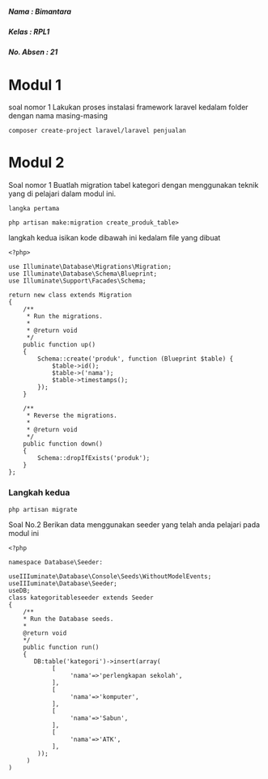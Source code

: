 ##### Nama : Bimantara
##### Kelas : RPL1
##### No. Absen : 21

# Modul 1

soal nomor 1
Lakukan proses instalasi framework laravel kedalam folder dengan nama masing-masing

```
composer create-project laravel/laravel penjualan
```


# Modul 2
Soal nomor 1
Buatlah migration tabel kategori dengan menggunakan teknik yang di pelajari dalam
modul ini.
```
langka pertama

php artisan make:migration create_produk_table>
```

langkah kedua
isikan kode dibawah ini kedalam file yang dibuat
```
<?php>

use Illuminate\Database\Migrations\Migration;
use Illuminate\Database\Schema\Blueprint;
use Illuminate\Support\Facades\Schema;

return new class extends Migration
{
    /**
     * Run the migrations.
     *
     * @return void
     */
    public function up()
    {
        Schema::create('produk', function (Blueprint $table) {
            $table->id();
            $table->('nama');
            $table->timestamps();
        });
    }

    /**
     * Reverse the migrations.
     *
     * @return void
     */
    public function down()
    {
        Schema::dropIfExists('produk');
    }
};
```
### Langkah kedua
```
php artisan migrate
```

Soal No.2
Berikan data menggunakan seeder yang telah anda pelajari pada modul ini
```
<?php

namespace Database\Seeder:

useIIIuminate\Database\Console\Seeds\WithoutModelEvents;
useIIIuminate\Database\Seeder;
useDB;
class kategoritableseeder extends Seeder
{
    /**
    * Run the Database seeds.
    *
    @return void
    */
    public function run()
    {
       DB:table('kategori')->insert(array(
            [ 
                 'nama'=>'perlengkapan sekolah',
            ],
            [
                 'nama'=>'komputer',
            ],
            [
                 'nama'=>'Sabun',
            ],
            [
                 'nama'=>'ATK',
            ],
        ));
     )
)
```
